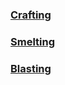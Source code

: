 ### [Crafting](./configuration/crafting/index.md)
### [Smelting](./configuration/smelting/index.md)
### [Blasting](./configuration/blasting/index.md)
